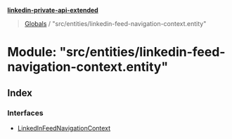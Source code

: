 **[linkedin-private-api-extended](../README.md)**

> [Globals](../globals.md) / "src/entities/linkedin-feed-navigation-context.entity"

# Module: "src/entities/linkedin-feed-navigation-context.entity"

## Index

### Interfaces

* [LinkedInFeedNavigationContext](../interfaces/_src_entities_linkedin_feed_navigation_context_entity_.linkedinfeednavigationcontext.md)
